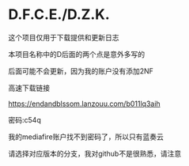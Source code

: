 # D.F.C.E./D.Z.K. 

这个项目仅用于下载提供和更新日志 

本项目名称中的D后面的两个点是意外多写的 

后面可能不会更新，因为我的账户没有添加2NF 

高速下载链接 

https://endandblssom.lanzouu.com/b011lq3aih 

密码:c54q 

我的mediafire账户找不到密码了，所以只有蓝奏云 

请选择对应版本的分支，我对github不是很熟悉，请注意 
  
